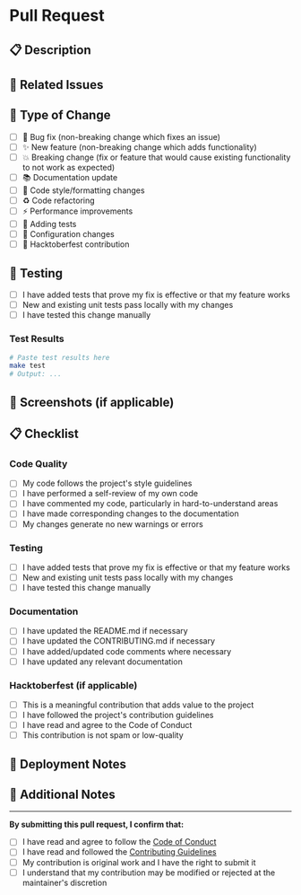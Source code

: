 # Pull Request

## 📋 Description

<!-- Provide a clear and concise description of what this PR does -->

## 🔗 Related Issues

<!-- Link to any related issues using "Fixes #123" or "Closes #123" -->

## 🧪 Type of Change

<!-- Mark the relevant option with an "x" -->

- [ ] 🐛 Bug fix (non-breaking change which fixes an issue)
- [ ] ✨ New feature (non-breaking change which adds functionality)
- [ ] 💥 Breaking change (fix or feature that would cause existing functionality to not work as expected)
- [ ] 📚 Documentation update
- [ ] 🎨 Code style/formatting changes
- [ ] ♻️ Code refactoring
- [ ] ⚡ Performance improvements
- [ ] 🧪 Adding tests
- [ ] 🔧 Configuration changes
- [ ] 🎃 Hacktoberfest contribution

## 🧪 Testing

<!-- Describe the tests you ran to verify your changes -->

- [ ] I have added tests that prove my fix is effective or that my feature works
- [ ] New and existing unit tests pass locally with my changes
- [ ] I have tested this change manually

### Test Results

```bash
# Paste test results here
make test
# Output: ...
```

## 📸 Screenshots (if applicable)

<!-- Add screenshots to help explain your changes -->

## 📋 Checklist

<!-- Mark completed items with an "x" -->

### Code Quality
- [ ] My code follows the project's style guidelines
- [ ] I have performed a self-review of my own code
- [ ] I have commented my code, particularly in hard-to-understand areas
- [ ] I have made corresponding changes to the documentation
- [ ] My changes generate no new warnings or errors

### Testing
- [ ] I have added tests that prove my fix is effective or that my feature works
- [ ] New and existing unit tests pass locally with my changes
- [ ] I have tested this change manually

### Documentation
- [ ] I have updated the README.md if necessary
- [ ] I have updated the CONTRIBUTING.md if necessary
- [ ] I have added/updated code comments where necessary
- [ ] I have updated any relevant documentation

### Hacktoberfest (if applicable)
- [ ] This is a meaningful contribution that adds value to the project
- [ ] I have followed the project's contribution guidelines
- [ ] I have read and agree to the Code of Conduct
- [ ] This contribution is not spam or low-quality

## 🚀 Deployment Notes

<!-- Any special deployment considerations -->

## 📝 Additional Notes

<!-- Any additional information that reviewers should know -->

---

**By submitting this pull request, I confirm that:**

- [ ] I have read and agree to follow the [Code of Conduct](CODE_OF_CONDUCT.md)
- [ ] I have read and followed the [Contributing Guidelines](CONTRIBUTING.md)
- [ ] My contribution is original work and I have the right to submit it
- [ ] I understand that my contribution may be modified or rejected at the maintainer's discretion
